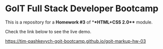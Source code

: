 # GoIT Full Stack Developer Bootcamp

This is a repository for a **Homework #3** of \***\*HTML+CSS 2.0\*\*** module.

Check the link below to see the live demo.

https://tim-pashkevych-goit-bootcamp.github.io/goit-markup-hw-03
